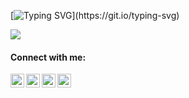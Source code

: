 [![Typing SVG](https://readme-typing-svg.demolab.com?font=Fira+Code&weight=600&size=22&pause=1000&color=1B10EE&center=%D0%9B%D0%9E%D0%96%D0%AC&vCenter=%D0%9B%D0%9E%D0%96%D0%AC&repeat=%D0%B8%D1%81%D1%82%D0%B8%D0%BD%D0%BD%D1%8B%D0%B9&random=%D0%9B%D0%9E%D0%96%D0%AC&width=750&lines=Nice+to+meet+you!%09+I'm+Vladimir%2C+and+I'm+an+iOS+developer.)](https://git.io/typing-svg)

![](https://komarev.com/ghpvc/?username=Vlad-tdk&color=brightgreen)

#### Connect with me:

[<img align="left" alt="Vladimir Martemianov | LinkedIn" width="22px" src="https://cdn.simpleicons.org/linkedin/#0A66C2" />][linkedin]

[<img align="left" alt="Vladimir Martemianov | Telegram" width="22px" src="https://cdn.simpleicons.org/telegram/#26A5E4" />][telegram]

[<img align="left" alt="Vladimir Martemianov | Post" width="22px" src="https://cdn.simpleicons.org/gmail/#EA4335" />][post]

[<img align="left" alt="Vladimir Martemianov | Post" width="22px" src="https://cdn.simpleicons.org/facebook/#3b5998" />][facebook]


[facebook]: https://www.facebook.com/profile.php?id=100088619546738

[post]: xalif80@gmail.com

[linkedin]: https://www.linkedin.com/in/vladimir-martemianov-6b12072bb/

[telegram]: http://t.me/smile_ios

<!--
**Vlad-tdk/Vlad-tdk** is a ✨ _special_ ✨ repository because its `README.md` (this file) appears on your GitHub profile.

Here are some ideas to get you started:

- 🔭 I’m currently working on ...
- 🌱 I’m currently learning ...
- 👯 I’m looking to collaborate on ...
- 🤔 I’m looking for help with ...
- 💬 Ask me about ...
- 📫 How to reach me: ...
- 😄 Pronouns: ...
- ⚡ Fun fact: ...
-->
